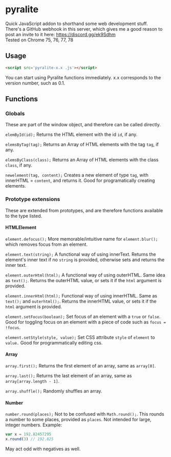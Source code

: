 # pyralite
Quick JavaScript addon to shorthand some web development stuff. <br>
There's a GitHub webhook in this server, which gives me a good reason to post an invite to it here:
https://discord.gg/ek9Sdhm <br>
Tested on Chrome 75, 76, 77, 78
## Usage
```html
<script src='pyralite-x.x .js'></script>
```
You can start using Pyralite functions immediately.
x.x corresponds to the version number, such as 0.1.

## Functions
### Globals
These are part of the window object, and therefore can be called directly.

`elemById(id);`
Returns the HTML element with the id `id`, if any.

`elemsByTag(tag);`
Returns an Array of HTML elements with the tag `tag`, if any.

`elemsByClass(class);`
Returns an Array of HTML elements with the class `class`, if any.

`newelement(tag, content);`
Creates a new element of type `tag`, with innerHTML = `content`, and returns it. Good for programatically creating elements.

### Prototype extensions
These are extended from prototypes, and are therefore functions available to the type listed.

#### HTMLElement
`element.defocus();`
More memorable/intuitive name for `element.blur();` which removes focus from an element.

`element.text(string);`
A functional way of using innerText. Returns the element's inner text if no `string` is provided, otherwise sets and returns the inner text.

`element.outerHtml(html);`
A functional way of using outerHTML. Same idea as `text();`. Returns the outerHTML value, or sets it if the `html` argument is provided.

`element.innerHtml(html);`
Functional way of using innerHTML. Same as `text();` and `outerhtml();`. Returns the innerHTML value, or sets it if the `html` argument is provided.

`element.setFocus(boolean);`
Set focus of an element with a `true` or `false`. Good for toggling focus on an element with a piece of code such as `focus = !focus`.

`element.setStyle(style, value);`
Set CSS attribute `style` of `element` to `value.` Good for programmatically editing css.

#### Array
`array.first();`
Returns the first element of an array, same as `array[0]`.

`array.last();`
Returns the last element of an array, same as `array[array.length - 1]`.

`array.shuffle();`
Randomly shuffles an array.

#### Number
`number.round(places);`
Not to be confused with `Math.round();`.
This rounds a number to some places, provided as `places`. Not intended for large, integer numbers.
Example:
```js
var x = 192.82457295
x.round(3) // 192.825
```
May act odd with negatives as well.
